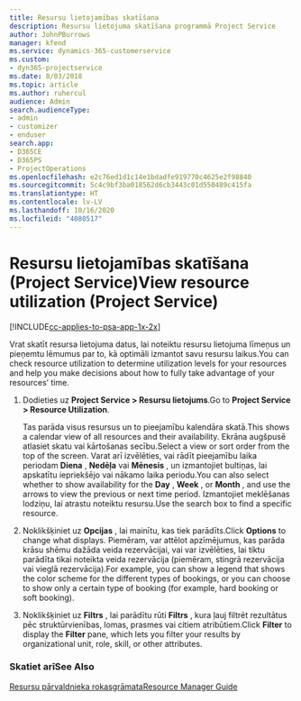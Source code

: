 ```yaml
---
title: Resursu lietojamības skatīšana
description: Resursu lietojuma skatīšana programmā Project Service
author: JohnPBurrows
manager: kfend
ms.service: dynamics-365-customerservice
ms.custom:
- dyn365-projectservice
ms.date: 8/03/2018
ms.topic: article
ms.author: ruhercul
audience: Admin
search.audienceType:
- admin
- customizer
- enduser
search.app:
- D365CE
- D365PS
- ProjectOperations
ms.openlocfilehash: e2c76ed1d1c14e1bdadfe919770c4625e2f98840
ms.sourcegitcommit: 5c4c9bf3ba018562d6cb3443c01d550489c415fa
ms.translationtype: HT
ms.contentlocale: lv-LV
ms.lasthandoff: 10/16/2020
ms.locfileid: "4080517"
---
```

# <a name="view-resource-utilization-project-service"></a><span data-ttu-id="87986-103">Resursu lietojamības skatīšana (Project Service)</span><span class="sxs-lookup"><span data-stu-id="87986-103">View resource utilization (Project Service)</span></span>

[!INCLUDE[cc-applies-to-psa-app-1x-2x](../includes/cc-applies-to-psa-app-1x-2x.md)]

<span data-ttu-id="87986-104">Vrat skatīt resursa lietojuma datus, lai noteiktu resursu lietojuma līmeņus un pieņemtu lēmumus par to, kā optimāli izmantot savu resursu laikus.</span><span class="sxs-lookup"><span data-stu-id="87986-104">You can check resource utilization to determine utilization levels for your resources and help you make decisions about how to fully take advantage of your resources’ time.</span></span>  
  
1. <span data-ttu-id="87986-105">Dodieties uz **Project Service > Resursu lietojums**.</span><span class="sxs-lookup"><span data-stu-id="87986-105">Go to **Project Service > Resource Utilization**.</span></span> 

     <span data-ttu-id="87986-106">Tas parāda visus resursus un to pieejamību kalendāra skatā.</span><span class="sxs-lookup"><span data-stu-id="87986-106">This shows a calendar view of all resources and their availability.</span></span> <span data-ttu-id="87986-107">Ekrāna augšpusē atlasiet skatu vai kārtošanas secību.</span><span class="sxs-lookup"><span data-stu-id="87986-107">Select a view or sort order from the top of the screen.</span></span> <span data-ttu-id="87986-108">Varat arī izvēlēties, vai rādīt pieejamību laika periodam **Diena** , **Nedēļa** vai **Mēnesis** , un izmantojiet bultiņas, lai apskatītu iepriekšējo vai nākamo laika periodu.</span><span class="sxs-lookup"><span data-stu-id="87986-108">You can also select whether to show availability for the **Day** , **Week** , or **Month** , and use the arrows to view the previous or next time period.</span></span> <span data-ttu-id="87986-109">Izmantojiet meklēšanas lodziņu, lai atrastu noteiktu resursu.</span><span class="sxs-lookup"><span data-stu-id="87986-109">Use the search box to find a specific resource.</span></span>      
  
2. <span data-ttu-id="87986-110">Noklikšķiniet uz **Opcijas** , lai mainītu, kas tiek parādīts.</span><span class="sxs-lookup"><span data-stu-id="87986-110">Click **Options** to change what displays.</span></span> <span data-ttu-id="87986-111">Piemēram, var attēlot apzīmējumus, kas parāda krāsu shēmu dažāda veida rezervācijai, vai var izvēlēties, lai tiktu parādīta tikai noteikta veida rezervācija (piemēram, stingrā rezervācija vai vieglā rezervācija).</span><span class="sxs-lookup"><span data-stu-id="87986-111">For example, you can show a legend that shows the color scheme for the different types of bookings, or you can choose to show only a certain type of booking (for example, hard booking or soft booking).</span></span>  

3. <span data-ttu-id="87986-112">Noklikšķiniet uz **Filtrs** , lai parādītu rūti **Filtrs** , kura ļauj filtrēt rezultātus pēc struktūrvienības, lomas, prasmes vai citiem atribūtiem.</span><span class="sxs-lookup"><span data-stu-id="87986-112">Click **Filter** to display the **Filter** pane, which lets you filter your results by organizational unit, role, skill, or other attributes.</span></span>  
  
### <a name="see-also"></a><span data-ttu-id="87986-113">Skatiet arī</span><span class="sxs-lookup"><span data-stu-id="87986-113">See Also</span></span>  
 [<span data-ttu-id="87986-114">Resursu pārvaldnieka rokasgrāmata</span><span class="sxs-lookup"><span data-stu-id="87986-114">Resource Manager Guide</span></span>](../psa/resource-manager-guide.md)
